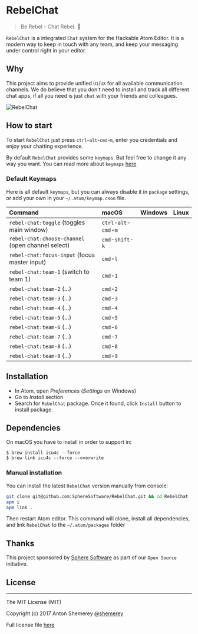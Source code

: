 # RebelChat
> Be Rebel - Chat Rebel. 💬

`RebelChat` is a integrated `Chat` system for the Hackable Atom Editor. It is a modern way to keep
in touch with any team, and keep your messaging under control right in your editor.

## Why

This project aims to provide unified `UI`/`UX` for all available communication channels. We do believe that you
don't need to install and track all different chat apps, if all you need is just `chat` with your
friends and colleagues.

 ![RebelChat](https://cloud.githubusercontent.com/assets/31591/19906983/1472c6b4-a08e-11e6-9415-27f316bfff65.gif)

## How to start

To start `RebelChat` just press `ctrl`-`alt`-`cmd`-`m`, enter you credentials and enjoy
your chatting experience.

By default `RebelChat` provides some `keymaps`. But feel free to change it any way you want. You can
read more about `keymaps` [here](http://flight-manual.atom.io/behind-atom/sections/keymaps-in-depth/)

### Default Keymaps

Here is all default `keymaps`, but you can always disable it in `package` settings, or add your own
in your `~/.atom/keymap.cson` file.

| Command                                           | macOS                  | Windows | Linux |
|:--------------------------------------------------|:-----------------------|:--------|:------|
| `rebel-chat:toggle` (toggles main window)         | `ctrl`-`alt`-`cmd`-`m` |         |       |
| `rebel-chat:choose-channel` (open channel select) | `cmd`-`shift`-`k`      |         |       |
| `rebel-chat:focus-input` (focus master input)     | `cmd`-`l`              |         |       |
| `rebel-chat:team-1` (switch to team 1)            | `cmd`-`1`              |         |       |
| `rebel-chat:team-2` (...)                         | `cmd`-`2`              |         |       |
| `rebel-chat:team-3` (...)                         | `cmd`-`3`              |         |       |
| `rebel-chat:team-4` (...)                         | `cmd`-`4`              |         |       |
| `rebel-chat:team-5` (...)                         | `cmd`-`5`              |         |       |
| `rebel-chat:team-6` (...)                         | `cmd`-`6`              |         |       |
| `rebel-chat:team-7` (...)                         | `cmd`-`7`              |         |       |
| `rebel-chat:team-8` (...)                         | `cmd`-`8`              |         |       |
| `rebel-chat:team-9` (...)                         | `cmd`-`9`              |         |       |


## Installation

* In Atom, open *Preferences* (*Settings* on Windows)
* Go to *Install* section
* Search for `RebelChat` package. Once it found, click `Install` button to install package.

## Dependencies

On macOS you have to install in order to support irc

```
$ brew install icu4c --force
$ brew link icu4c --force --overwrite
```

### Manual installation

You can install the latest `RebelChat` version manually from console:

```bash
git clone git@github.com:SphereSoftware/RebelChat.git && cd RebelChat
apm i
apm link .
```

Then restart Atom editor. This command will clone, install all dependencies, and link `RebelChat` to the `~/.atom/packages` folder

## Thanks

This project sponsored by [Sphere Software](https://sphereinc.com/) as part of our `Open Source`
initiative.

## License
----

The MIT License (MIT)

Copyright (c) 2017 Anton Shemerey [@shemerey](https://github.com/shemerey)

Full license file [here](LICENSE.md)
